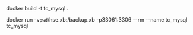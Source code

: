docker build -t tc_mysql .

docker run -v`pwd`/hse.xb:/backup.xb -p33061:3306  --rm --name tc_mysql  tc_mysql 

